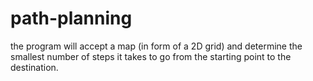 # path-planning
the program will accept a map (in form of a 2D grid) and determine the smallest
number of steps it takes to go from the starting point to the destination.
